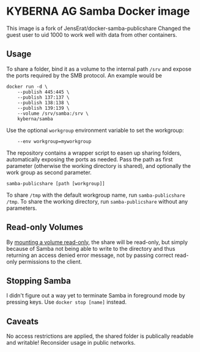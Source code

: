 # KYBERNA AG Samba Docker image

This image is a fork of JensErat/docker-samba-publicshare
Changed the guest user to uid 1000 to work well with data from other containers.

## Usage

To share a folder, bind it as a volume to the internal path `/srv` and expose the ports required by the SMB protocol. An example would be

	docker run -d \
		--publish 445:445 \
		--publish 137:137 \
		--publish 138:138 \
		--publish 139:139 \
		--volume /srv/samba:/srv \
		kyberna/samba

Use the optional `workgroup` environment variable to set the workgroup:

		--env workgroup=myworkgroup

The repository contains a wrapper script to easen up sharing folders, automatically exposing the ports as needed. Pass the path as first parameter (otherwise the working directory is shared), and optionally the work group as second parameter.

	samba-publicshare [path [workgroup]]

To share `/tmp` with the default workgroup name, run `samba-publicshare /tmp`. To share the working directory, run `samba-publicshare` without any parameters.

## Read-only Volumes

By [mounting a volume read-only](https://docs.docker.com/userguide/dockervolumes/#mount-a-host-directory-as-a-data-volume), the share will be read-only, but simply because of Samba not being able to write to the directory and thus returning an access denied error message, not by passing correct read-only permissions to the client.

## Stopping Samba

I didn't figure out a way yet to terminate Samba in foreground mode by pressing keys. Use `docker stop [name]` instead.

## Caveats

No access restrictions are applied, the shared folder is publically readable and writable! Reconsider usage in public networks.
